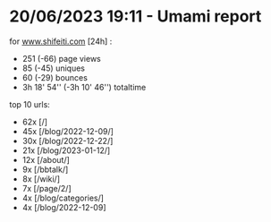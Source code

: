 # 20/06/2023 19:11 - Umami report
for www.shifeiti.com [24h] :

 - 251 (-66) page views
 - 85 (-45) uniques
 - 60 (-29) bounces
 - 3h 18' 54'' (-3h 10' 46'') totaltime


top 10 urls:
 - 62x [/]
 - 45x [/blog/2022-12-09/]
 - 30x [/blog/2022-12-22/]
 - 21x [/blog/2023-01-12/]
 - 12x [/about/]
 - 9x [/bbtalk/]
 - 8x [/wiki/]
 - 7x [/page/2/]
 - 4x [/blog/categories/]
 - 4x [/blog/2022-12-09]


